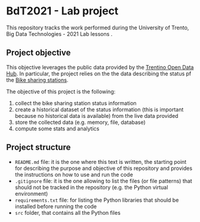 # BdT2021 - Lab project

This repository tracks the work performed during the University of Trento, Big Data Technologies - 2021 Lab lessons .

## Project objective

This objective leverages the public data provided by the [Trentino Open Data Hub](https://dati.trentino.it/).
In particular, the project relies on the the data describing the status pf the [Bike sharing stations](https://dati.trentino.it/dataset/stazioni-bike-sharing-emotion-trentino).

The objective of this project is the following:

1. collect the bike sharing station status information
2. create a historical dataset of the status information (this is important because no historical data is available) from the live data provided
3. store the collected data (e.g. memory, file, database)
4. compute some stats and analytics

## Project structure

* `README.md` file: it is the one where this text is written, the starting point for describing the purpose and objective of this repository and provides the instructions on how to use and run the code
* `.gitignore` file: it is the one allowing to list the files (or file patterns) that should not be tracked in the repository (e.g. the Python virtual environment)
* `requirements.txt` file: for listing the Python libraries that should be installed before running the code
* `src` folder, that contains all the Python files